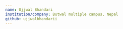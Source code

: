 ```yaml
---
name: Ujjwal Bhandari
institution/company: Butwal multiple campus, Nepal
github: ujjwalbhandarii
---
```

